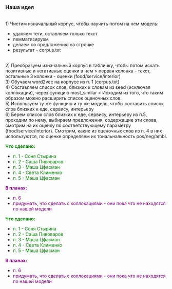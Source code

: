### Наша идея
<br /> 1) Чистим изначальный корпус, чтобы научить потом на нем модель: 
  * удаляем теги, оставляем только текст
  * лемматизируем
  * делаем по предложению на строчке
  * результат - corpus.txt

<br />
2) Преобразуем изначальный корпус в табличку, чтобы потом искать позитивные и негативные оценки в нем
> первая колонка - текст, остальные 3 колонки - оценки (food/service/interior)

<br />
3) Обучаем word2vec на корпусе из п. 1 (corpus.txt)

<br />
4) Составляем список слов, близких к словам из seed (исключая коллокации), через функцию most_similar
> Исходим из того, что таким образом можно расширить список оценочных слов.

<br />
5) Используем ту же функцию и ту же модель, чтобы составить список слов близких к еде, сервису, интерьеру

<br />
6) Берем список слов близких к еде, сервису, интерьеру из п.5, проходим по нему, выбираем предложения, содержащие эти слова, смотрим на их оценку по соответствующему параметру (food/service/interior). Смотрим, какие из оценочных слов из п. 4 в них используются, по оценке определяем их тональнальность pos/neg/ambi.



<span style="color:green">**Что сделано:**</span>
* <span style="color:green"> п. 1 - Соня Стырина </span>
* <span style="color:green"> п. 2 - Саша Пивоваров </span>
* <span style="color:green"> п. 3 - Маша Цфасман </span>
* <span style="color:green"> п. 4 - Света Клименко </span>
* <span style="color:green"> п. 5 - Маша Цфасман </span>

<span style="color:purple">**В планах:**</span>
* <span style="color:purple">п. 6 </span>
* <span style="color:purple">придумать, что сделать с коллокациями - они пока что не находятся по нашей модели</span>



<span style="color:green">**Что сделано:**</span>
* <span style="color:green"> п. 1 - Соня Стырина </span>
* <span style="color:green"> п. 2 - Саша Пивоваров </span>
* <span style="color:green"> п. 3 - Маша Цфасман </span>
* <span style="color:green"> п. 4 - Света Клименко </span>
* <span style="color:green"> п. 5 - Маша Цфасман </span>

<span style="color:purple">**В планах:**</span>
* <span style="color:purple">п. 6 </span>
* <span style="color:purple">придумать, что сделать с коллокациями - они пока что не находятся по нашей модели</span>



